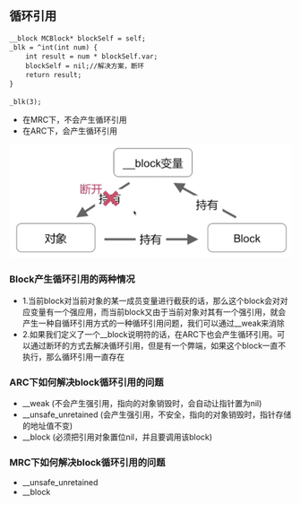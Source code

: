 ## 循环引用


    __block MCBlock* blockSelf = self;
    _blk = ^int(int num) {
        int result = num * blockSelf.var;
        blockSelf = nil;//解决方案，断环
        return result;
    }
    
    _blk(3);

* 在MRC下，不会产生循环引用
* 在ARC下，会产生循环引用

![5](images/5.png)

### Block产生循环引用的两种情况

* 1.当前block对当前对象的某一成员变量进行截获的话，那么这个block会对对应变量有一个强应用，而当前block又由于当前对象对其有一个强引用，就会产生一种自循环引用方式的一种循环引用问题，我们可以通过__weak来消除
* 2.如果我们定义了一个__block说明符的话，在ARC下也会产生循环引用。可以通过断环的方式去解决循环引用，但是有一个弊端，如果这个block一直不执行，那么循环引用一直存在


### ARC下如何解决block循环引用的问题

* __weak (不会产生强引用，指向的对象销毁时，会自动让指针置为nil)
* __unsafe_unretained (会产生强引用，不安全，指向的对象销毁时，指针存储的地址值不变)
* __block (必须把引用对象置位nil，并且要调用该block)

### MRC下如何解决block循环引用的问题

* __unsafe_unretained
* __block
